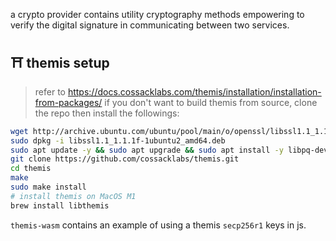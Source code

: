 

a crypto provider contains utility cryptography methods empowering to verify the digital signature in communicating between two services.

## ⛩️ themis setup

> refer to https://docs.cossacklabs.com/themis/installation/installation-from-packages/ if you don't want to build themis from source, clone the repo then install the followings:

```bash
wget http://archive.ubuntu.com/ubuntu/pool/main/o/openssl/libssl1.1_1.1.1f-1ubuntu2_amd64.deb
sudo dpkg -i libssl1.1_1.1.1f-1ubuntu2_amd64.deb
sudo apt update -y && sudo apt upgrade && sudo apt install -y libpq-dev pkg-config build-essential libudev-dev libssl-dev librust-openssl-dev
git clone https://github.com/cossacklabs/themis.git
cd themis
make
sudo make install
# install themis on MacOS M1
brew install libthemis
```

`themis-wasm` contains an example of using a themis `secp256r1` keys in js.
